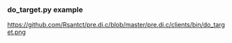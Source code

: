 ### do_target.py example

https://github.com/Rsantct/pre.di.c/blob/master/pre.di.c/clients/bin/do_target.png
